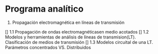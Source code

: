 # Programa analítico

1.  Propagación electromagnética en líneas de transmisión

[] 1.1 Propagación de ondas electromagnéticasen medio acotados
[] 1.2 Modelos y herramientas de análisis de líneas de transmision(LT). Clasificación de medios de transmisión
[] 1.3 Modelos circuital de una LT. Parámetros concentrados VS. Distribuidos
